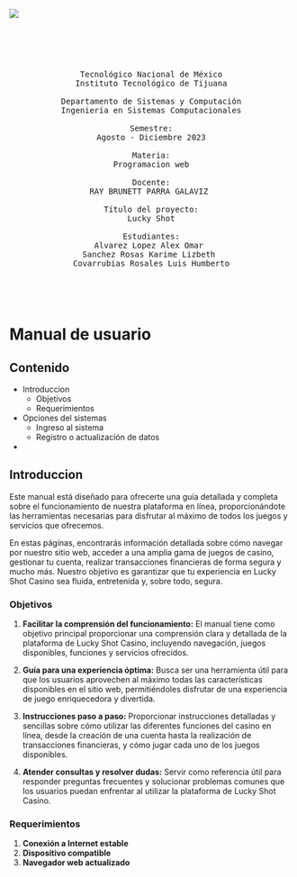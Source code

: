 ![](https://www.tijuana.tecnm.mx/wp-content/uploads/2022/03/TecNM-ITT-sgc-2018-color-scaled-e1646127126124-1568x479.jpg)
<pre>

	<p align=center>

Tecnológico Nacional de México
Instituto Tecnológico de Tijuana

Departamento de Sistemas y Computación
Ingeniería en Sistemas Computacionales

Semestre:
Agosto - Diciembre 2023

Materia:
Programacion web

Docente:
RAY BRUNETT PARRA GALAVIZ 

Título del proyecto:
Lucky Shot

Estudiantes:
Alvarez Lopez Alex Omar 
Sanchez Rosas Karime Lizbeth 
Covarrubias Rosales Luis Humberto
	</p>

</pre>

# Manual de usuario
## Contenido
- Introduccion
  - Objetivos
   - Requerimientos
- Opciones del sistemas
  - Ingreso al sistema
  - Registro o actualización de datos  
 -
 ## Introduccion
  
Este manual está diseñado para ofrecerte una guía detallada y completa sobre el funcionamiento de nuestra plataforma en línea, proporcionándote las herramientas necesarias para disfrutar al máximo de todos los juegos y servicios que ofrecemos.

En estas páginas, encontrarás información detallada sobre cómo navegar por nuestro sitio web, acceder a una amplia gama de juegos de casino, gestionar tu cuenta, realizar transacciones financieras de forma segura y mucho más. Nuestro objetivo es garantizar que tu experiencia en Lucky Shot Casino sea fluida, entretenida y, sobre todo, segura.

###  Objetivos
1.  **Facilitar la comprensión del funcionamiento:** El manual tiene como objetivo principal proporcionar una comprensión clara y detallada de la plataforma de Lucky Shot Casino, incluyendo navegación, juegos disponibles, funciones y servicios ofrecidos.
    
2.  **Guía para una experiencia óptima:** Busca ser una herramienta útil para que los usuarios aprovechen al máximo todas las características disponibles en el sitio web, permitiéndoles disfrutar de una experiencia de juego enriquecedora y divertida.
    
3.  **Instrucciones paso a paso:** Proporcionar instrucciones detalladas y sencillas sobre cómo utilizar las diferentes funciones del casino en línea, desde la creación de una cuenta hasta la realización de transacciones financieras, y cómo jugar cada uno de los juegos disponibles.
4. **Atender consultas y resolver dudas:** Servir como referencia útil para responder preguntas frecuentes y solucionar problemas comunes que los usuarios puedan enfrentar al utilizar la plataforma de Lucky Shot Casino.

### Requerimientos 
1.  **Conexión a Internet estable** 
2.  **Dispositivo compatible** 
3.  **Navegador web actualizado** 
